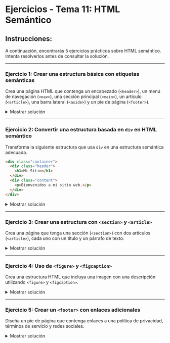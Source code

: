 # **Ejercicios - Tema 11: HTML Semántico**

## **Instrucciones:**
A continuación, encontrarás 5 ejercicios prácticos sobre HTML semántico. Intenta resolverlos antes de consultar la solución.

---

### **Ejercicio 1: Crear una estructura básica con etiquetas semánticas**
Crea una página HTML que contenga un encabezado (`<header>`), un menú de navegación (`<nav>`), una sección principal (`<main>`), un artículo (`<article>`), una barra lateral (`<aside>`) y un pie de página (`<footer>`).

<details><summary>Mostrar solución</summary>

```html
<header>
  <h1>Mi Blog Personal</h1>
</header>

<nav>
  <ul>
    <li><a href="#">Inicio</a></li>
    <li><a href="#">Sobre mí</a></li>
    <li><a href="#">Contacto</a></li>
  </ul>
</nav>

<main>
  <article>
    <h2>Mi Primer Artículo</h2>
    <p>Bienvenido a mi blog donde comparto mis ideas y pensamientos.</p>
  </article>
</main>

<aside>
  <h3>Publicaciones Recientes</h3>
  <ul>
    <li><a href="#">Cómo aprender HTML</a></li>
    <li><a href="#">Introducción a CSS</a></li>
  </ul>
</aside>

<footer>
  <p>© Mi Blog - Todos los derechos reservados.</p>
</footer>
```

</details>

---

### **Ejercicio 2: Convertir una estructura basada en `div` en HTML semántico**
Transforma la siguiente estructura que usa `div` en una estructura semántica adecuada.

```html
<div class="container">
  <div class="header">
    <h1>Mi Sitio</h1>
  </div>
  <div class="content">
    <p>Bienvenidos a mi sitio web.</p>
  </div>
</div>
```

<details><summary>Mostrar solución</summary>

```html
<header>
  <h1>Mi Sitio</h1>
</header>

<main>
  <p>Bienvenidos a mi sitio web.</p>
</main>
```

</details>

---

### **Ejercicio 3: Crear una estructura con `<section>` y `<article>`**
Crea una página que tenga una sección (`<section>`) con dos artículos (`<article>`), cada uno con un título y un párrafo de texto.

<details><summary>Mostrar solución</summary>

```html
<section>
  <article>
    <h2>Noticia 1</h2>
    <p>Esta es la primera noticia del día.</p>
  </article>

  <article>
    <h2>Noticia 2</h2>
    <p>Esta es la segunda noticia del día.</p>
  </article>
</section>
```

</details>

---

### **Ejercicio 4: Uso de `<figure>` y `<figcaption>`**
Crea una estructura HTML que incluya una imagen con una descripción utilizando `<figure>` y `<figcaption>`.

<details><summary>Mostrar solución</summary>

```html
<figure>
  <img src="imagen.jpg" alt="Descripción de la imagen">
  <figcaption>Esta es una imagen de un hermoso paisaje.</figcaption>
</figure>
```

</details>

---

### **Ejercicio 5: Crear un `<footer>` con enlaces adicionales**
Diseña un pie de página que contenga enlaces a una política de privacidad, términos de servicio y redes sociales.

<details><summary>Mostrar solución</summary>

```html
<footer>
  <p>Mi Empresa</p>
  <nav>
    <ul>
      <li><a href="#">Política de Privacidad</a></li>
      <li><a href="#">Términos de Servicio</a></li>
      <li><a href="#">Facebook</a></li>
      <li><a href="#">X (Twitter)</a></li>
    </ul>
  </nav>
</footer>
```

</details>

